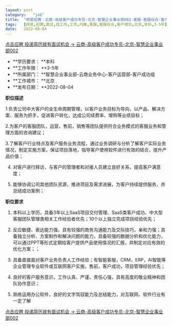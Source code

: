 ```yaml
---
layout:	post
category:	"job"
title:	"网易招聘：云商-高级客户成功专员-北京-智慧企业事业部002-客服-客服综合-客户成功-北京本科3-5年"
tags:	[网易,招聘,面试,找工作,工作,内推,客服,客服综合,客户成功,北京,本科,3-5年]
date:	2022-08-04
---
```


[点击应聘 投递简历就有面试机会 ->  云商-高级客户成功专员-北京-智慧企业事业部002](http://mobile.bole.netease.com/bole/boleDetail?id=39178&employeeId=346f03c3cda5f04c&key=all)



- **学历要求： **本科
- **工作年限： **3-5年
- **所属部门： **智慧企业事业部-云商业务中心-客户运营部-客户成功组
- **工作城市： **北京
- **发布日期： **2022-08-04



**职位描述**

1.负责公司中大客户的全生命周期管理，以客户业务目标为导向，以产品、解决方案、服务为抓手，促进客户转化，达成公司续费率、增购等业绩目标；

2.为客户的客服团队，运营，售前，销售等团队提供符合业务模式的客服业务和管理方面的咨询建议；

3.了解客户行业特点及客户服务业务流程，通过业务调研与分析了解客户实际业务情况，制定实施方案，保证项目落地，指导客户使用软件进行有效的结合，提升产品价值；

4. 对客户进行拜访，与客户的管理者和对接人员建立良好关系，提高客户满意度；

5. 能够协调公司其他团队资源，推进项目及需求进展，为客户持续提供服务，并总结成功案例；



**职位要求**

1. 本科以上学历，具备3年以上SaaS项目交付管理、SaaS类客户成功、中大型客服团队管理类相关工作经验者优先；10个以上独立完成项目经验优先；

2. 反应敏捷、表达能力强，具有较强的商务沟通能力及交际技巧，亲和力强；具备独立分析、方案制作和解决问题的能力，具备较强的数据分析和优化能力，可以通过PPT等形式定期给客户提供产品使用情况的汇报，并制定对应有效的优化方案；；

3. 具备直接面对客户业务负责人工作经验；有智能客服，CRM，ERP，AI智能等企业管理专业软件或互联网客户实施，售前，客户成功，项目管理经验优先；

4. 良好的客户服务意识，工作认真、严谨，责任心强，具有高度的敬业精神和团队协作意识；

5. 熟练运用办公软件，良好的文字驾驭能力及总结能力，对互联网、软件行业有一定了解



[点击应聘 投递简历就有面试机会 ->  云商-高级客户成功专员-北京-智慧企业事业部002](http://mobile.bole.netease.com/bole/boleDetail?id=39178&employeeId=346f03c3cda5f04c&key=all)